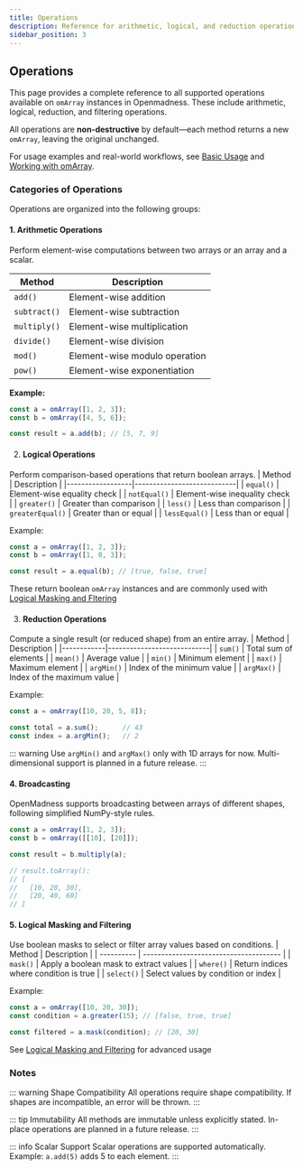 ```yaml
---
title: Operations
description: Reference for arithmetic, logical, and reduction operations on omArray instances in OpenMadness.
sidebar_position: 3
---
```


## Operations

This page provides a complete reference to all supported operations available on `omArray` instances in Openmadness. These include arithmetic, logical, reduction, and filtering operations.

All operations are **non-destructive** by default—each method returns a new `omArray`, leaving the original unchanged.

For usage examples and real-world workflows, see [Basic Usage](http://localhost:8080/get-started/basic-usage.html) and [Working with omArray](http://localhost:8080/guide/working-with-omArray.html).


### Categories of Operations

Operations are organized into the following groups:

#### 1. Arithmetic Operations

Perform element-wise computations between two arrays or an array and a scalar.

| Method        | Description                   |
|---------------|-------------------------------|
| `add()`       | Element-wise addition         |
| `subtract()`  | Element-wise subtraction      |
| `multiply()`  | Element-wise multiplication   |
| `divide()`    | Element-wise division         |
| `mod()`       | Element-wise modulo operation |
| `pow()`       | Element-wise exponentiation   |

**Example:**

```js
const a = omArray([1, 2, 3]);
const b = omArray([4, 5, 6]);

const result = a.add(b); // [5, 7, 9]
```
2. #### Logical Operations
Perform comparison-based operations that return boolean arrays.
| Method           | Description                |
|------------------|----------------------------|
| `equal()`        | Element-wise equality check |
| `notEqual()`     | Element-wise inequality check |
| `greater()`      | Greater than comparison     |
| `less()`         | Less than comparison        |
| `greaterEqual()` | Greater than or equal       |
| `lessEqual()`    | Less than or equal          |

Example:
```javascript
const a = omArray([1, 2, 3]);
const b = omArray([1, 0, 3]);

const result = a.equal(b); // [true, false, true]
```
These return boolean `omArray` instances and are commonly used with [Logical Masking and Fltering](http://localhost:8080/api/logical-masking-and-filtering.html)

3. #### Reduction Operations
Compute a single result (or reduced shape) from an entire array.
| Method     | Description                |
|------------|----------------------------|
| `sum()`    | Total sum of elements      |
| `mean()`   | Average value              |
| `min()`    | Minimum element            |
| `max()`    | Maximum element            |
| `argMin()` | Index of the minimum value |
| `argMax()` | Index of the maximum value |

Example:
```javascript
const a = omArray([10, 20, 5, 8]);

const total = a.sum();      // 43
const index = a.argMin();   // 2
```
::: warning
Use `argMin()` and `argMax()` only with 1D arrays for now. Multi-dimensional support is planned in a future release.
:::

#### 4. Broadcasting
OpenMadness supports broadcasting between arrays of different shapes, following simplified NumPy-style rules.
```javascript
const a = omArray([1, 2, 3]);
const b = omArray([[10], [20]]);

const result = b.multiply(a);

// result.toArray():
// [
//   [10, 20, 30],
//   [20, 40, 60]
// ]
```
#### 5. Logical Masking and Filtering
Use boolean masks to select or filter array values based on conditions.
| Method     | Description                            |
| ---------- | -------------------------------------- |
| `mask()`   | Apply a boolean mask to extract values |
| `where()`  | Return indices where condition is true |
| `select()` | Select values by condition or index    |

Example:
```javascript
const a = omArray([10, 20, 30]);
const condition = a.greater(15); // [false, true, true]

const filtered = a.mask(condition); // [20, 30]
```
See [Logical Masking and Filtering](http://localhost:8080/api/logical-masking-and-filtering.html) for advanced usage

### Notes
::: warning Shape Compatibility
All operations require shape compatibility. If shapes are incompatible, an error will be thrown.
:::

::: tip Immutability
All methods are immutable unless explicitly stated. In-place operations are planned in a future release.
:::

::: info Scalar Support
Scalar operations are supported automatically. Example: `a.add(5)` adds 5 to each element.
:::






